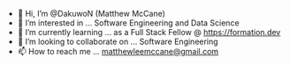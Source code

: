 - 👋 Hi, I’m @DakuwoN (Matthew McCane)
- 👀 I’m interested in ... Software Engineering and Data Science
- 🌱 I’m currently learning ... as a Full Stack Fellow @ https://formation.dev 
- 💞️ I’m looking to collaborate on ... Software Engineering
- 📫 How to reach me ... matthewleemccane@gmail.com

<!---
DakuwoN/DakuwoN is a ✨ special ✨ repository because its `README.md` (this file) appears on your GitHub profile.
You can click the Preview link to take a look at your changes.
--->
